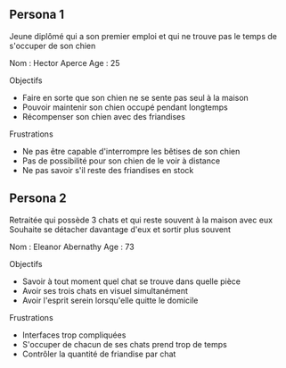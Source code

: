 ## Persona 1

Jeune diplômé qui a son premier emploi et qui ne trouve pas le temps de s'occuper de son chien

Nom : Hector Aperce
Age : 25

Objectifs
- Faire en sorte que son chien ne se sente pas seul à la maison
- Pouvoir maintenir son chien occupé pendant longtemps
- Récompenser son chien avec des friandises

Frustrations
- Ne pas être capable d'interrompre les bêtises de son chien
- Pas de possibilité pour son chien de le voir à distance
- Ne pas savoir s'il reste des friandises en stock

## Persona 2

Retraitée qui possède 3 chats et qui reste souvent à la maison avec eux
Souhaite se détacher davantage d'eux et sortir plus souvent

Nom : Eleanor Abernathy
Age : 73

Objectifs
- Savoir à tout moment quel chat se trouve dans quelle pièce
- Avoir ses trois chats en visuel simultanément
- Avoir l'esprit serein lorsqu'elle quitte le domicile 

Frustrations
- Interfaces trop compliquées
- S'occuper de chacun de ses chats prend trop de temps
- Contrôler la quantité de friandise par chat
